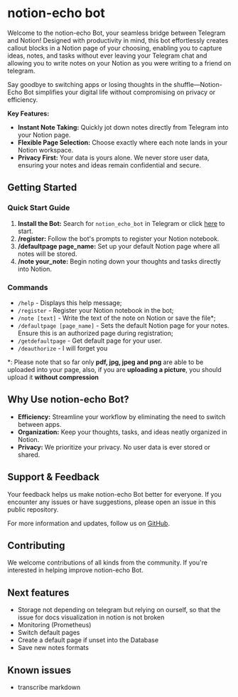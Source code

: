 # notion-echo bot

Welcome to the notion-echo Bot, your seamless bridge between Telegram and Notion! Designed with productivity in mind, this bot effortlessly creates callout blocks in a Notion page of your choosing, enabling you to capture ideas, notes, and tasks without ever leaving your Telegram chat and allowing you to write notes on your Notion as you were writing to a friend on telegram. 

Say goodbye to switching apps or losing thoughts in the shuffle—Notion-Echo Bot simplifies your digital life without compromising on privacy or efficiency.

**Key Features:**
- **Instant Note Taking:** Quickly jot down notes directly from Telegram into your Notion page.
- **Flexible Page Selection:** Choose exactly where each note lands in your Notion workspace.
- **Privacy First:** Your data is yours alone. We never store user data, ensuring your notes and ideas remain confidential and secure.

## Getting Started

### Quick Start Guide

1. **Install the Bot:** Search for `notion_echo_bot` in Telegram or click [here](https://t.me/notion_echo_bot) to start.
2. **/register:** Follow the bot's prompts to register your Notion notebook.
3. **/defaultpage page_name:** Set up your default Notion page where all notes will be stored.
4. **/note your_note:** Begin noting down your thoughts and tasks directly into Notion.

### Commands

- `/help` - Displays this help message;
- `/register` - Register your Notion notebook in the bot;
- `/note [text]` - Write the text of the note on Notion or save the file*;
- `/defaultpage [page_name]` - Sets the default Notion page for your notes. Ensure this is an authorized page during registration;
- `/getdefaultpage` - Get default page for your user.
- `/deauthorize` - I will forget you

*: Please note that so far only **pdf, jpg, jpeg and png** are able to be uploaded into your page, also, if you are **uploading a picture**, you should upload it **without compression**

## Why Use notion-echo Bot?

- **Efficiency:** Streamline your workflow by eliminating the need to switch between apps.
- **Organization:** Keep your thoughts, tasks, and ideas neatly organized in Notion.
- **Privacy:** We prioritize your privacy. No user data is ever stored or shared.

## Support & Feedback

Your feedback helps us make notion-echo Bot better for everyone. If you encounter any issues or have suggestions, please open an issue in this public repository.

For more information and updates, follow us on [GitHub](https://github.com/fulviodenza/notion-echo).

## Contributing

We welcome contributions of all kinds from the community. If you're interested in helping improve notion-echo Bot.

## Next features
- Storage not depending on telegram but relying on ourself, so that the issue for docs visualization in notion is not broken
- Monitoring (Prometheus)
- Switch default pages
- Create a default page if unset into the Database
- Save new notes formats
  
## Known issues
- transcribe markdown
